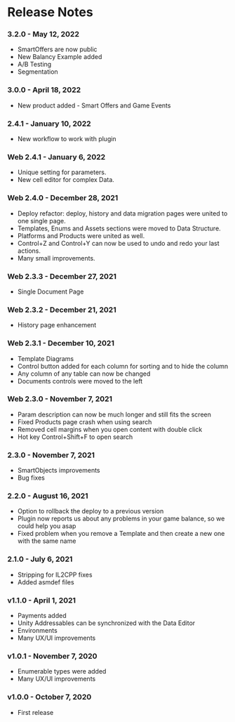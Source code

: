 # Release Notes

### 3.2.0 - May 12, 2022
* SmartOffers are now public
* New Balancy Example added
* A/B Testing
* Segmentation

### 3.0.0 - April 18, 2022
* New product added - Smart Offers and Game Events

### 2.4.1 - January 10, 2022
* New workflow to work with plugin

### Web 2.4.1 - January 6, 2022
* Unique setting for parameters.
* New cell editor for complex Data.

### Web 2.4.0 - December 28, 2021
* Deploy refactor: deploy, history and data migration pages were united to one single page.
* Templates, Enums and Assets sections were moved to Data Structure.
* Platforms and Products were united as well.
* Control+Z and Control+Y can now be used to undo and redo your last actions.
* Many small improvements.

### Web 2.3.3 - December 27, 2021
* Single Document Page

### Web 2.3.2 - December 21, 2021
* History page enhancement

### Web 2.3.1 - December 10, 2021
* Template Diagrams
* Control button added for each column for sorting and to hide the column
* Any column of any table can now be changed
* Documents controls were moved to the left

### Web 2.3.0 - November 7, 2021
* Param description can now be much longer and still fits the screen
* Fixed Products page crash when using search
* Removed cell margins when you open content with double click
* Hot key Control+Shift+F to open search

### 2.3.0 - November 7, 2021
* SmartObjects improvements
* Bug fixes

### 2.2.0 - August 16, 2021
* Option to rollback the deploy to a previous version
* Plugin now reports us about any problems in your game balance, so we could help you asap
* Fixed problem when you remove a Template and then create a new one with the same name

### 2.1.0 - July 6, 2021
* Stripping for IL2CPP fixes
* Added asmdef files

### v1.1.0 - April 1, 2021
* Payments added
* Unity Addressables can be synchronized with the Data Editor
* Environments
* Many UX/UI improvements

### v1.0.1 - November 7, 2020
* Enumerable types were added
* Many UX/UI improvements

### v1.0.0 - October 7, 2020
* First release

